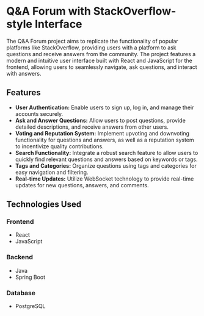 # Q&A Forum with StackOverflow-style Interface

The Q&A Forum project aims to replicate the functionality of popular platforms like StackOverflow, providing users with a platform to ask questions and receive answers from the community. The project features a modern and intuitive user interface built with React and JavaScript for the frontend, allowing users to seamlessly navigate, ask questions, and interact with answers.

## Features

- **User Authentication:** Enable users to sign up, log in, and manage their accounts securely.
- **Ask and Answer Questions:** Allow users to post questions, provide detailed descriptions, and receive answers from other users.
- **Voting and Reputation System:** Implement upvoting and downvoting functionality for questions and answers, as well as a reputation system to incentivize quality contributions.
- **Search Functionality:** Integrate a robust search feature to allow users to quickly find relevant questions and answers based on keywords or tags.
- **Tags and Categories:** Organize questions using tags and categories for easy navigation and filtering.
- **Real-time Updates:** Utilize WebSocket technology to provide real-time updates for new questions, answers, and comments.

## Technologies Used

### Frontend
- React
- JavaScript

### Backend
- Java
- Spring Boot

### Database
- PostgreSQL
